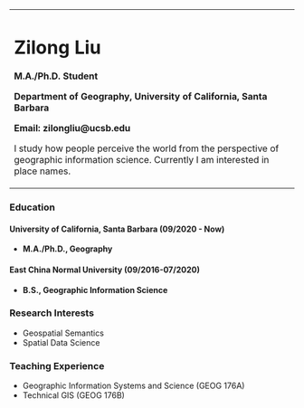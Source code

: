 <table border="0">
  <tr>
    <td width="100%">
      <h1>Zilong Liu</h1>
      <p><b>M.A./Ph.D. Student </b></p>
      <p><b>Department of Geography, University of California, Santa Barbara</b></p>
      <p><b>Email: zilongliu@ucsb.edu</b></p>
      <p>I study how people perceive the world from the perspective of geographic information science. Currently I am interested in place names.
    </td>
  </tr>
</table>

### Education
#### University of California, Santa Barbara (09/2020 - Now)
- **M.A./Ph.D., Geography**
#### East China Normal University (09/2016-07/2020)
- **B.S., Geographic Information Science**

### Research Interests
- Geospatial Semantics
- Spatial Data Science

### Teaching Experience
- Geographic Information Systems and Science (GEOG 176A)
- Technical GIS (GEOG 176B)

